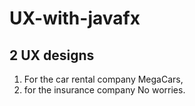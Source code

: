 # UX-with-javafx

## 2 UX designs

1. For the car rental company MegaCars,
2. for the insurance company No worries.

